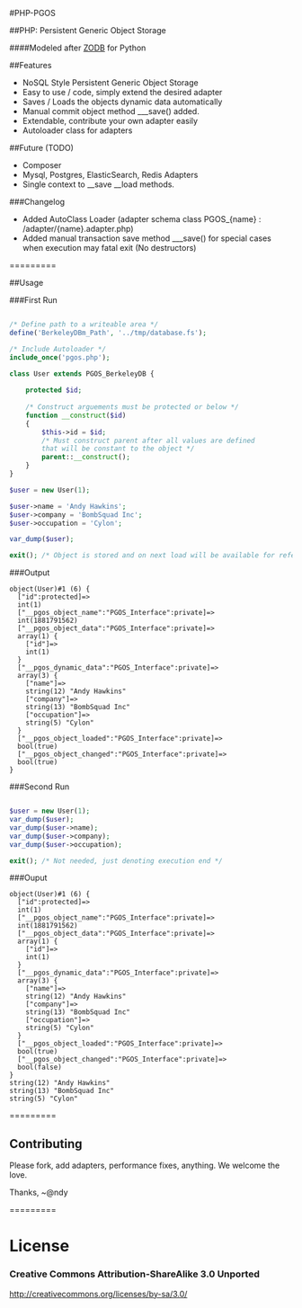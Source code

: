 #PHP-PGOS

##PHP: Persistent Generic Object Storage

####Modeled after [ZODB](http://www.zodb.org/en/latest/) for Python

##Features
- NoSQL Style Persistent Generic Object Storage
- Easy to use / code, simply extend the desired adapter
- Saves / Loads the objects dynamic data automatically
- Manual commit object method ___save() added.
- Extendable, contribute your own adapter easily
- Autoloader class for adapters

##Future (TODO)
- Composer
- Mysql, Postgres, ElasticSearch, Redis Adapters
- Single context to __save __load methods.

###Changelog
- Added AutoClass Loader (adapter schema class PGOS_{name} : /adapter/{name}.adapter.php)
- Added manual transaction save method ___save() for special cases when execution may fatal exit (No destructors)

=========

##Usage

###First Run

```php

/* Define path to a writeable area */
define('BerkeleyDBm_Path', '../tmp/database.fs');

/* Include Autoloader */
include_once('pgos.php');

class User extends PGOS_BerkeleyDB {
    
    protected $id;
    
    /* Construct arguements must be protected or below */
    function __construct($id)
    {
        $this->id = $id;
        /* Must construct parent after all values are defined
        that will be constant to the object */
        parent::__construct();
    }
}

$user = new User(1);

$user->name = 'Andy Hawkins';
$user->company = 'BombSquad Inc';
$user->occupation = 'Cylon';

var_dump($user);

exit(); /* Object is stored and on next load will be available for reference */

```

###Output

```
object(User)#1 (6) {
  ["id":protected]=>
  int(1)
  ["__pgos_object_name":"PGOS_Interface":private]=>
  int(1881791562)
  ["__pgos_object_data":"PGOS_Interface":private]=>
  array(1) {
    ["id"]=>
    int(1)
  }
  ["__pgos_dynamic_data":"PGOS_Interface":private]=>
  array(3) {
    ["name"]=>
    string(12) "Andy Hawkins"
    ["company"]=>
    string(13) "BombSquad Inc"
    ["occupation"]=>
    string(5) "Cylon"
  }
  ["__pgos_object_loaded":"PGOS_Interface":private]=>
  bool(true)
  ["__pgos_object_changed":"PGOS_Interface":private]=>
  bool(true)
}
```

###Second Run

```php

$user = new User(1);
var_dump($user);
var_dump($user->name);
var_dump($user->company);
var_dump($user->occupation);

exit(); /* Not needed, just denoting execution end */
```

###Ouput

```
object(User)#1 (6) {
  ["id":protected]=>
  int(1)
  ["__pgos_object_name":"PGOS_Interface":private]=>
  int(1881791562)
  ["__pgos_object_data":"PGOS_Interface":private]=>
  array(1) {
    ["id"]=>
    int(1)
  }
  ["__pgos_dynamic_data":"PGOS_Interface":private]=>
  array(3) {
    ["name"]=>
    string(12) "Andy Hawkins"
    ["company"]=>
    string(13) "BombSquad Inc"
    ["occupation"]=>
    string(5) "Cylon"
  }
  ["__pgos_object_loaded":"PGOS_Interface":private]=>
  bool(true)
  ["__pgos_object_changed":"PGOS_Interface":private]=>
  bool(false)
}
string(12) "Andy Hawkins"
string(13) "BombSquad Inc"
string(5) "Cylon"
```



=========

## Contributing

Please fork, add adapters, performance fixes, anything. We welcome the love.

Thanks,
~@ndy

=========

# License
### Creative Commons Attribution-ShareAlike 3.0 Unported
http://creativecommons.org/licenses/by-sa/3.0/


